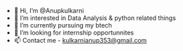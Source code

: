 - 👋 Hi, I’m @Anupkulkarni
- 👀 I’m interested in Data Analysis & python related things
- 🌱 I’m currently pursuing my btech
- 💞️ I’m looking for internship opportunnites
- 📫 Contact me - kulkarnianup353@gmail.com

<!---
Arpenaz/Arpenaz is a ✨ special ✨ repository because its `README.md` (this file) appears on your GitHub profile.
You can click the Preview link to take a look at your changes.
--->
